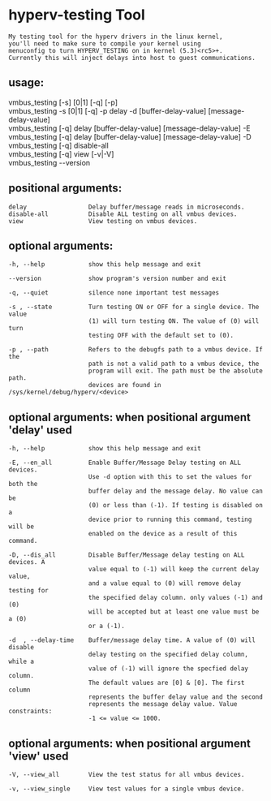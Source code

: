 # hyperv-testing Tool

    My testing tool for the hyperv drivers in the linux kernel,
    you'll need to make sure to compile your kernel using
    menuconfig to turn HYPERV_TESTING on in kernel (5.3)<rc5>+.
    Currently this will inject delays into host to guest communications.


<h2> usage:  </h2>

vmbus_testing [-s] [0|1] [-q] [-p] <debugfs-path>  
vmbus_testing -s [0|1] [-q] -p <debugfs-path> delay -d [buffer-delay-value] [message-delay-value]  
vmbus_testing [-q] delay [buffer-delay-value] [message-delay-value] -E  
vmbus_testing [-q] delay [buffer-delay-value] [message-delay-value] -D  
vmbus_testing [-q] disable-all  
vmbus_testing [-q] view [-v|-V]  
vmbus_testing --version  
  
<h2> positional arguments: </h2>  
  
    delay                 Delay buffer/message reads in microseconds.  
    disable-all           Disable ALL testing on all vmbus devices.  
    view                  View testing on vmbus devices.  
  
<h2> optional arguments: </h2>  
  
    -h, --help            show this help message and exit
  
    --version             show program's version number and exit  
  
    -q, --quiet           silence none important test messages
  
    -s , --state          Turn testing ON or OFF for a single device. The value
                          (1) will turn testing ON. The value of (0) will turn
                          testing OFF with the default set to (0).
  
    -p , --path           Refers to the debugfs path to a vmbus device. If the
                          path is not a valid path to a vmbus device, the
                          program will exit. The path must be the absolute path.
                          devices are found in /sys/kernel/debug/hyperv/<device>

<h2> optional arguments: when positional argument 'delay' used </h2> 
  
    -h, --help            show this help message and exit

    -E, --en_all          Enable Buffer/Message Delay testing on ALL devices.
                          Use -d option with this to set the values for both the
                          buffer delay and the message delay. No value can be
                          (0) or less than (-1). If testing is disabled on a
                          device prior to running this command, testing will be
                          enabled on the device as a result of this command.
                        
    -D, --dis_all         Disable Buffer/Message delay testing on ALL devices. A
                          value equal to (-1) will keep the current delay value,
                          and a value equal to (0) will remove delay testing for
                          the specified delay column. only values (-1) and (0)
                          will be accepted but at least one value must be a (0)
                          or a (-1).

    -d  , --delay-time    Buffer/message delay time. A value of (0) will disable
                          delay testing on the specified delay column, while a
                          value of (-1) will ignore the specfied delay column.
                          The default values are [0] & [0]. The first column
                          represents the buffer delay value and the second
                          represents the message delay value. Value constraints:
                          -1 <= value <= 1000.

<h2> optional arguments: when positional argument 'view' used </h2> 

    -V, --view_all        View the test status for all vmbus devices.
  
    -v, --view_single     View test values for a single vmbus device.

